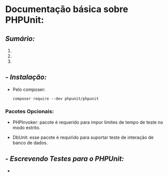 # **Documentação básica sobre PHPUnit:**

## *Sumário:*
1.
2.
3.

## *- Instalação:*

- Pelo composer:
    
    ~~~
    composer require --dev phpunit/phpunit 
    ~~~

### **Pacotes Opcionais:**

- PHPInvoker: pacote é requerido para impor limites de tempo de teste no modo estrito.

- DbUnit: esse pacote é requirido para suportar teste de interação de banco de dados.

## *- Escrevendo Testes para o PHPUnit:*

- 